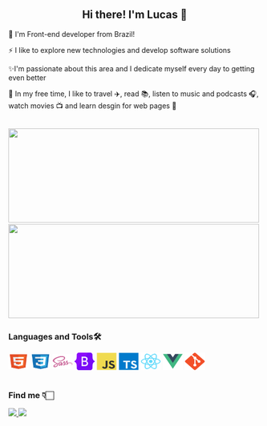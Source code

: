 <div align="center">
<h2> Hi there! I'm Lucas 👋 </h2>
</div>

🌱 I'm Front-end developer from Brazil!

⚡ I like to explore new technologies and develop software solutions

✨I'm passionate about this area and I dedicate myself every day to getting even better

🚩 In my free time, I like to travel :airplane:, read :books:, listen to music and podcasts :headphones:, watch movies :tv: and learn desgin for web pages 🎨

<br />

</div>

<div>

<img width="500" height="188" src="https://github-readme-stats.vercel.app/api?username=lucaslc11&show_icons=true&theme=dracula&title_color=3385ff&text_color=b3cccc&bg_color=0a0a0f" />

<img width="500" height="188" src="https://github-readme-stats.vercel.app/api/top-langs/?username=lucaslc11&layout=compact&theme=dracula&title_color=3385ff&text_color=b3cccc&bg_color=0a0a0f" />

</div>

### Languages and Tools🛠

<div>
  <img align="center" alt="Html" height="30" width="40" src="https://raw.githubusercontent.com/devicons/devicon/master/icons/html5/html5-original.svg">
  <img align="center" alt="Css" height="30" width="40" src="https://raw.githubusercontent.com/devicons/devicon/master/icons/css3/css3-original.svg">
  <img align="center" alt="Sass" height="30" width="40" src="https://raw.githubusercontent.com/devicons/devicon/master/icons/sass/sass-original.svg">
  <img align="center" alt="Bootstrap" height="35" width="40" src="https://raw.githubusercontent.com/devicons/devicon/master/icons/bootstrap/bootstrap-original.svg">
  <img align="center" alt="Bootstrap" height="35" width="40" src="https://raw.githubusercontent.com/devicons/devicon/master/icons/javascript/javascript-original.svg">
  <img align="center" alt="Bootstrap" height="35" width="40" src="https://raw.githubusercontent.com/devicons/devicon/master/icons/typescript/typescript-original.svg">
  <img align="center" alt="Bootstrap" height="35" width="40" src="https://raw.githubusercontent.com/devicons/devicon/master/icons/react/react-original.svg">
  <img align="center" alt="Bootstrap" height="35" width="40" src="https://raw.githubusercontent.com/devicons/devicon/master/icons/vuejs/vuejs-original.svg">
  <img align="center" alt="Bootstrap" height="35" width="40" src="https://raw.githubusercontent.com/devicons/devicon/master/icons/git/git-original.svg">
</div>

<br />

### Find me 👇🏻

<div>
  <a href="https://www.linkedin.com/in/lucas-louren%C3%A7o-7b6970144/">
    <img src="https://img.shields.io/badge/linkedin-%230077B5.svg?&style=for-the-badge&logo=linkedin&logoColor=white" height=30>
  </a>
  
  <a href="https://www.instagram.com/lucaslc112">
    <img src="https://img.shields.io/badge/instagram-%23833AB4.svg?&style=for-the-badge&logo=instagram&logoColor=white" height=30>
  </a>
</div>
 
